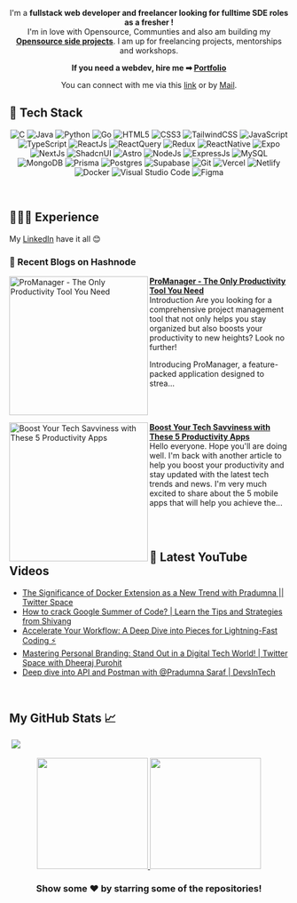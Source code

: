 <!-- ---
<div align="center">
	<a href="http://susmitadey.vercel.app/" target="_blank">
		<img src="images/github-profile-banner.png" alt="banner-img" height="50%" width="90%" />
	</a>
</div>
<br/> -->

<div align="center">

I'm a **fullstack web developer and freelancer looking for fulltime SDE roles as a fresher !** 
<br>
I'm in love with Opensource, Communties and also am building my **[Opensource side projects](https://github.com/Susmita-Dey?tab=repositories)**. I am up for freelancing projects, mentorships and workshops.

**If you need a webdev, hire me ➡ [Portfolio](https://susmitadey.vercel.app/)**

You can connect with me via this [link](https://susmitadey.bio.link) or by [Mail](mailto:susmitadeywork@gmail.com).
</div>

<!-- ---
<h2>📫 How to reach me:</h2> <br>
<div align="center">
<a href="mailto:susmitadey475@gmail.com" target="_blank"><img src="images/official-gmail-icon.svg" alt="Gmail Logo" width="50"></a>&emsp;
<a href="https://www.linkedin.com/in/susmita-dey-15a15a210/" target="_blank"><img src="images/linkedin-icon-2.svg" alt="LinkedIn Logo" width="50"></a>&emsp;
<a href="https://twitter.com/its_SusmitaDey" target="_blank"><img src="images/twitter-6.svg" alt="Twitter Logo" width="80"></a>&emsp;
<a href="https://discord.gg/g7FmxB9uZp" target="_blank"><img src="images/discord-6.svg" alt="Discord Logo" width="60"></a>&emsp;
<a href="https://www.youtube.com/channel/UCsuzc8lqAbgUYo4yzpjtfSw" target="_blank"><img src="images/youtube-3.svg" alt="YouTube Logo" width="60"></a>&emsp;
<a href="https://dev.to/susmitadey"><img src="images/Dev.to image.png" alt="Dev.to Icon" width="70"></a>&emsp;&emsp; 
</div> -->

<!-- --- -->

<h2> 🥞 Tech Stack</h2>
<p align="center">
<!-- 	<img alt="Bash" src="https://img.shields.io/badge/Bash-4EAA25?style=for-the-badge&logo=gnubash&logoColor=white"/> -->
	<img alt="C" src="https://img.shields.io/badge/C-00599C?style=for-the-badge&logo=c&logoColor=white"/>
	<img alt="Java" src="https://img.shields.io/badge/java-%23ED8B00.svg?style=for-the-badge&logo=openjdk&logoColor=white"/>
	<img alt="Python" src="https://img.shields.io/badge/Python-3776AB?style=for-the-badge&logo=python&logoColor=fff"/>
	<img alt="Go" src="https://img.shields.io/badge/Go-%2300ADD8.svg?style=for-the-badge&logo=go&logoColor=white"/>
	<img alt="HTML5" src="https://img.shields.io/badge/html5-%23E34F26.svg?style=for-the-badge&logo=html5&logoColor=white"/>
	<img alt="CSS3" src="https://img.shields.io/badge/css3-%231572B6.svg?style=for-the-badge&logo=css3&logoColor=white"/>
	<img alt="TailwindCSS" src="https://img.shields.io/badge/tailwindcss-%2338B2AC.svg?style=for-the-badge&logo=tailwind-css&logoColor=white"/>
	<img alt="JavaScript" src="https://img.shields.io/badge/JavaScript-F7DF1E?style=for-the-badge&logo=javascript&logoColor=000"/>
	<img alt="TypeScript" src="https://img.shields.io/badge/typescript-%23007ACC.svg?style=for-the-badge&logo=typescript&logoColor=white"/>
	<img alt="ReactJs" src="https://img.shields.io/badge/react-%2320232a.svg?style=for-the-badge&logo=react&logoColor=%2361DAFB"/>
	<img alt="ReactQuery" src="https://img.shields.io/badge/React%20Query-FF4154?style=for-the-badge&logo=reactquery&logoColor=fff"/>
	<img alt="Redux" src="https://img.shields.io/badge/redux-%23593d88.svg?style=for-the-badge&logo=redux&logoColor=white"/>
	<img alt="ReactNative" src="https://img.shields.io/badge/React_Native-%2320232a.svg?style=for-the-badge&logo=react&logoColor=%2361DAFB"/>
	<img alt="Expo" src="https://img.shields.io/badge/Expo-000020?style=for-the-badge&logo=expo&logoColor=fff"/>
	<img alt="NextJs" src="https://img.shields.io/badge/Next.js-black?style=for-the-badge&logo=next.js&logoColor=white" />
	<img alt="ShadcnUI" src="https://img.shields.io/badge/shadcn%2Fui-000?style=for-the-badge&logo=shadcnui&logoColor=fff" />
	<img alt="Astro" src="https://img.shields.io/badge/Astro-BC52EE?style=for-the-badge&logo=astro&logoColor=fff" />
	<img alt="NodeJs" src="https://img.shields.io/badge/node.js-6DA55F?style=for-the-badge&logo=node.js&logoColor=white"/>
	<img alt="ExpressJs" src="https://img.shields.io/badge/Express.js-%23404d59.svg?style=for-the-badge&logo=express&logoColor=%2361DAFB"/>
	<img alt="MySQL" src="https://img.shields.io/badge/MySQL-4479A1?style=for-the-badge&logo=mysql&logoColor=fff" />
	<img alt="MongoDB" src="https://img.shields.io/badge/MongoDB-%234ea94b.svg?style=for-the-badge&logo=mongodb&logoColor=white" />
	<img alt="Prisma" src="https://img.shields.io/badge/Prisma-2D3748?style=for-the-badge&logo=prisma&logoColor=white" />
	<img alt="Postgres" src="https://img.shields.io/badge/postgres-%23316192.svg?style=for-the-badge&logo=postgresql&logoColor=white" />
	<img alt="Supabase" src="https://img.shields.io/badge/Supabase-3FCF8E?style=for-the-badge&logo=supabase&logoColor=fff" />
	<img alt="Git" src="https://img.shields.io/badge/Git-F05032?style=for-the-badge&logo=git&logoColor=fff"/>
	<img alt="Vercel" src="https://img.shields.io/badge/vercel-%23000000.svg?style=for-the-badge&logo=vercel&logoColor=white"/>
	<img alt="Netlify" src="https://img.shields.io/badge/Netlify-%23000000.svg?style=for-the-badge&logo=netlify&logoColor=#00C7B7"/>
	<img alt="Docker" src="https://img.shields.io/badge/Docker-2496ED?style=for-the-badge&logo=docker&logoColor=fff"/>
	<img alt="Visual Studio Code" src="https://custom-icon-badges.demolab.com/badge/Visual%20Studio%20Code-0078d7.svg?style=for-the-badge&logo=vsc&logoColor=white"/>
	<img alt="Figma" src="https://img.shields.io/badge/Figma-F24E1E?style=for-the-badge&logo=figma&logoColor=white" />
<!-- 	<img alt="Canva" src="https://img.shields.io/badge/Canva-%2300C4CC.svg?style=for-the-badge&logo=Canva&logoColor=white"/> -->
</p>
<br>

## 👩🏻‍💻 Experience
My [LinkedIn](https://www.linkedin.com/in/susmitacodes/details/experience/) have it all 😊
<br>
<!-- --- -->

### 📙 Recent Blogs on Hashnode

<p align="left">
<a href="https://susmitadey.hashnode.dev//promanager-the-only-productivity-tool-you-need" title="ProManager - The Only Productivity Tool You Need"><img src="https://cdn.hashnode.com/res/hashnode/image/upload/v1686584734957/ea465367-3388-49e2-80ce-8f632e2f6eb7.png" alt="ProManager - The Only Productivity Tool You Need" width="250px" align="left" /></a>
<a href="https://susmitadey.hashnode.dev//promanager-the-only-productivity-tool-you-need" title="ProManager - The Only Productivity Tool You Need"><strong>ProManager - The Only Productivity Tool You Need</strong></a>
<br/> Introduction
Are you looking for a comprehensive project management tool that not only helps you stay organized but also boosts your productivity to new heights? Look no further!

Introducing ProManager, a feature-packed application designed to strea... </p> <br/> <br/>
<p align="left">
<a href="https://susmitadey.hashnode.dev//boost-your-tech-savviness-with-these-5-productivity-apps" title="Boost Your Tech Savviness with These 5 Productivity Apps"><img src="https://cdn.hashnode.com/res/hashnode/image/stock/unsplash/TSJqQCN4RKA/upload/7f5995d728741728ff8c0888c90d3607.jpeg" alt="Boost Your Tech Savviness with These 5 Productivity Apps" width="250px" align="left" /></a>
<a href="https://susmitadey.hashnode.dev//boost-your-tech-savviness-with-these-5-productivity-apps" title="Boost Your Tech Savviness with These 5 Productivity Apps"><strong>Boost Your Tech Savviness with These 5 Productivity Apps</strong></a>
<br/> Hello everyone. Hope you'll are doing well. I'm back with another article to help you boost your productivity and stay updated with the latest tech trends and news. I'm very much excited to share about the 5 mobile apps that will help you achieve the... </p> <br/> <br/>

## 🎥 Latest YouTube Videos

<!-- YOUTUBE-VIDEOS-LIST:START -->
- [The Significance of Docker Extension as a New Trend with Pradumna || Twitter Space](https://www.youtube.com/watch?v=4v_4eqLK7fw)
- [How to crack Google Summer of Code? | Learn the Tips and Strategies from Shivang](https://www.youtube.com/watch?v=uccf_qCP3Pc)
- [Accelerate Your Workflow: A Deep Dive into Pieces for Lightning-Fast Coding ⚡](https://www.youtube.com/watch?v=akFf4m_YRGA)
- [Mastering Personal Branding: Stand Out in a Digital Tech World! | Twitter Space with Dheeraj Purohit](https://www.youtube.com/watch?v=MxYxjDbRzQ0)
- [Deep dive into API and Postman with @Pradumna Saraf | DevsInTech](https://www.youtube.com/watch?v=JoQIiSlQx2Q)
<!-- YOUTUBE-VIDEOS-LIST:END -->

<br/>

## My GitHub Stats 📈
&nbsp;![](https://komarev.com/ghpvc/?username=Susmita-Dey&color=brightgreen)

<p align="center">
<a href="https://github.com/Susmita-Dey">
   <img height="200em" src="https://github-readme-stats.vercel.app/api?username=Susmita-Dey&count_private=true&show_icons=true&bg_color=000325&text_color=ffffff&title_color=gold&border_color=ffd2ce&icon_color=e4626b" />
  <img height="200em" src="https://github-readme-stats-eight-theta.vercel.app/api/top-langs/?username=Susmita-Dey&bg_color=000325&text_color=ffffff&title_color=gold&border_color=ffd2ce&icon_color=e4626b&layout=compact&langs_count=10&exclude_repo=gamebase&hide=objective-c,c,java" />
</a>
</p>

<h3 align="center">Show some ❤️ by starring some of the repositories!</h3>

<!-- [![Susmita-Dey's GitHub | Stats](https://stats.quine.sh/Susmita-Dey/github?theme=dark)](https://quine.sh?utm_source=widgets&utm_campaign=Susmita-Dey) -->
<!-- [![@susmitadey's Holopin board](https://holopin.me/susmitadey)](https://holopin.io/@susmitadey) -->
